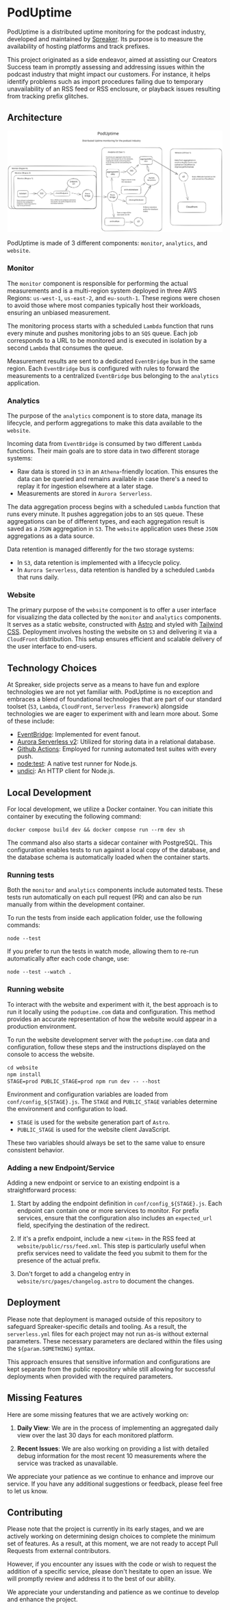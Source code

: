 # PodUptime

PodUptime is a distributed uptime monitoring for the podcast industry, developed and maintained by [Spreaker](https://www.spreaker.com). Its purpose is to measure the availability of hosting platforms and track prefixes.

This project originated as a side endeavor, aimed at assisting our Creators Success team in promptly assessing and addressing issues within the podcast industry that might impact our customers. For instance, it helps identify problems such as import procedures failing due to temporary unavailability of an RSS feed or RSS enclosure, or playback issues resulting from tracking prefix glitches.

## Architecture

![Architecture](doc/architecture.excalidraw.svg)

PodUptime is made of 3 different components: `monitor`, `analytics`, and `website`.

### Monitor

The `monitor` component is responsible for performing the actual measurements and is a multi-region system deployed in three AWS Regions: `us-west-1`, `us-east-2`, and `eu-south-1`. These regions were chosen to avoid those where most companies typically host their workloads, ensuring an unbiased measurement.

The monitoring process starts with a scheduled `Lambda` function that runs every minute and pushes monitoring jobs to an `SQS` queue. Each job corresponds to a URL to be monitored and is executed in isolation by a second `Lambda` that consumes the queue.

Measurement results are sent to a dedicated `EventBridge` bus in the same region. Each `EventBridge` bus is configured with rules to forward the measurements to a centralized `EventBridge` bus belonging to the `analytics` application.

### Analytics

The purpose of the `analytics` component is to store data, manage its lifecycle, and perform aggregations to make this data available to the `website`.

Incoming data from `EventBridge` is consumed by two different `Lambda` functions. Their main goals are to store data in two different storage systems:

- Raw data is stored in `S3` in an `Athena`-friendly location. This ensures the data can be queried and remains available in case there's a need to replay it for ingestion elsewhere at a later stage.
- Measurements are stored in `Aurora Serverless`.

The data aggregation process begins with a scheduled `Lambda` function that runs every minute. It pushes aggregation jobs to an `SQS` queue. These aggregations can be of different types, and each aggregation result is saved as a `JSON` aggregation in `S3`. The `website` application uses these `JSON` aggregations as a data source.

Data retention is managed differently for the two storage systems:

- In `S3`, data retention is implemented with a lifecycle policy.
- In `Aurora Serverless`, data retention is handled by a scheduled `Lambda` that runs daily.

### Website

The primary purpose of the `website` component is to offer a user interface for visualizing the data collected by the `monitor` and `analytics` components. It serves as a static website, constructed with [Astro](https://astro.build) and styled with [Tailwind CSS](https://tailwindcss.com/). Deployment involves hosting the website on `S3` and delivering it via a `CloudFront` distribution. This setup ensures efficient and scalable delivery of the user interface to end-users.

## Technology Choices

At Spreaker, side projects serve as a means to have fun and explore technologies we are not yet familiar with. PodUptime is no exception and embraces a blend of foundational technologies that are part of our standard toolset (`S3`, `Lambda`, `CloudFront`, `Serverless Framework`) alongside technologies we are eager to experiment with and learn more about. Some of these include:

- [EventBridge](https://aws.amazon.com/eventbridge/): Implemented for event fanout.
- [Aurora Serverless v2](https://docs.aws.amazon.com/AmazonRDS/latest/AuroraUserGuide/aurora-serverless-v2.html): Utilized for storing data in a relational database.
- [Github Actions](https://docs.github.com/en/actions): Employed for running automated test suites with every push.
- [node:test](https://nodejs.org/docs/latest-v18.x/api/test.html): A native test runner for Node.js.
- [undici](https://github.com/nodejs/undici): An HTTP client for Node.js.


## Local Development

For local development, we utilize a Docker container. You can initiate this container by executing the following command:

```shell
docker compose build dev && docker compose run --rm dev sh
```

The command also also starts a sidecar container with PostgreSQL. This configuration enables tests to run against a local copy of the database, and the database schema is automatically loaded when the container starts.

### Running tests

Both the `monitor` and `analytics` components include automated tests. These tests run automatically on each pull request (PR) and can also be run manually from within the development container.

To run the tests from inside each application folder, use the following commands:

```shell
node --test
```

If you prefer to run the tests in watch mode, allowing them to re-run automatically after each code change, use:

```shell
node --test --watch .
```

### Running website

To interact with the website and experiment with it, the best approach is to run it locally using the `poduptime.com` data and configuration. This method provides an accurate representation of how the website would appear in a production environment.

To run the website development server with the `poduptime.com` data and configuration, follow these steps and the instructions displayed on the console to access the website.

```shell
cd website
npm install
STAGE=prod PUBLIC_STAGE=prod npm run dev -- --host
```

Environment and configuration variables are loaded from `conf/config_${STAGE}.js`. The `STAGE` and `PUBLIC_STAGE` variables determine the environment and configuration to load.

- `STAGE` is used for the website generation part of `Astro`.
- `PUBLIC_STAGE` is used for the website client JavaScript.

These two variables should always be set to the same value to ensure consistent behavior.

### Adding a new Endpoint/Service

Adding a new endpoint or service to an existing endpoint is a straightforward process:

1. Start by adding the endpoint definition in `conf/config_${STAGE}.js`. Each endpoint can contain one or more services to monitor. For prefix services, ensure that the configuration also includes an `expected_url` field, specifying the destination of the redirect.

2. If it's a prefix endpoint, include a new `<item>` in the RSS feed at `website/public/rss/feed.xml`. This step is particularly useful when prefix services need to validate the feed you submit to them for the presence of the actual prefix.

3. Don't forget to add a changelog entry in `website/src/pages/changelog.astro` to document the changes.

## Deployment

Please note that deployment is managed outside of this repository to safeguard Spreaker-specific details and tooling. As a result, the `serverless.yml` files for each project may not run as-is without external parameters. These necessary parameters are declared within the files using the `${param.SOMETHING}` syntax.

This approach ensures that sensitive information and configurations are kept separate from the public repository while still allowing for successful deployments when provided with the required parameters.

## Missing Features

Here are some missing features that we are actively working on:

1. **Daily View**: We are in the process of implementing an aggregated daily view over the last 30 days for each monitored platform.

2. **Recent Issues**: We are also working on providing a list with detailed debug information for the most recent 10 measurements where the service was tracked as unavailable.

We appreciate your patience as we continue to enhance and improve our service. If you have any additional suggestions or feedback, please feel free to let us know.

## Contributing

Please note that the project is currently in its early stages, and we are actively working on determining design choices to complete the minimum set of features. As a result, at this moment, we are not ready to accept Pull Requests from external contributors.

However, if you encounter any issues with the code or wish to request the addition of a specific service, please don't hesitate to open an issue. We will promptly review and address it to the best of our ability.

We appreciate your understanding and patience as we continue to develop and enhance the project.